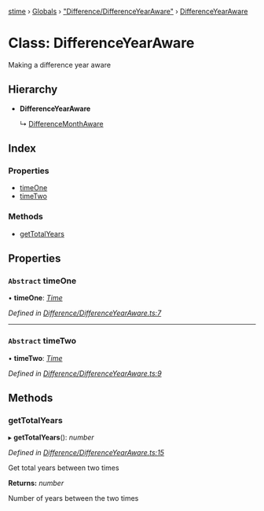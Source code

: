 [stime](../README.md) › [Globals](../globals.md) › ["Difference/DifferenceYearAware"](../modules/_difference_differenceyearaware_.md) › [DifferenceYearAware](_difference_differenceyearaware_.differenceyearaware.md)

# Class: DifferenceYearAware

Making a difference year aware

## Hierarchy

* **DifferenceYearAware**

  ↳ [DifferenceMonthAware](_difference_differencemonthaware_.differencemonthaware.md)

## Index

### Properties

* [timeOne](_difference_differenceyearaware_.differenceyearaware.md#abstract-timeone)
* [timeTwo](_difference_differenceyearaware_.differenceyearaware.md#abstract-timetwo)

### Methods

* [getTotalYears](_difference_differenceyearaware_.differenceyearaware.md#gettotalyears)

## Properties

### `Abstract` timeOne

• **timeOne**: *[Time](_time_.time.md)*

*Defined in [Difference/DifferenceYearAware.ts:7](https://github.com/TerenceJefferies/STime/blob/2958401/src/Difference/DifferenceYearAware.ts#L7)*

___

### `Abstract` timeTwo

• **timeTwo**: *[Time](_time_.time.md)*

*Defined in [Difference/DifferenceYearAware.ts:9](https://github.com/TerenceJefferies/STime/blob/2958401/src/Difference/DifferenceYearAware.ts#L9)*

## Methods

###  getTotalYears

▸ **getTotalYears**(): *number*

*Defined in [Difference/DifferenceYearAware.ts:15](https://github.com/TerenceJefferies/STime/blob/2958401/src/Difference/DifferenceYearAware.ts#L15)*

Get total years between two times

**Returns:** *number*

Number of years between the two times
